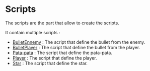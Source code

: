 # Scripts

The scripts are the part that allow to create the scripts.

It contain multiple scripts :

- [BulletEnnemy](client-scripts-bullet-ennemy.md) : The script that define the bullet from the enemy.
- [BulletPlayer](client-scripts-bullet-player.md) : The script that define the bullet from the player.
- [Pata-pata](client-scripts-pata-pata.md) : The script that define the pata-pata.
- [Player](client-scripts-player.md) : The script that define the player.
- [Star](client-scripts-star.md) : The script that define the star.